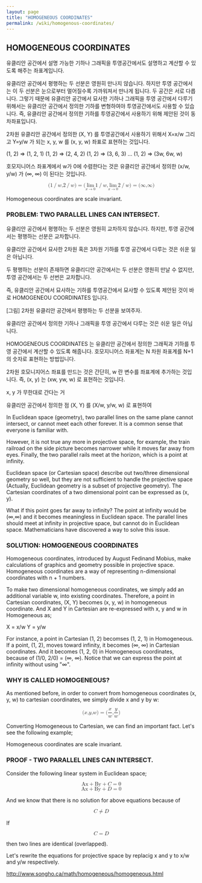 ```yaml
---
layout: page
title: "HOMOGENEOUS COORDINATES"
permalink: /wiki/homogenous-coordinates/
---
```


## HOMOGENEOUS COORDINATES

유클리안 공간에서 설명 가능한 기하나 그래픽을 투영공간에서도 설명하고 계산할 수 있도록 해주는 좌표계입니다.

유클리안 공간에서 평행하는 두 선분은 영원히 만나지 않습니다. 하지만 투영 공간에서는 이 두 선분은 눈으로부터 멀어질수록 가까워져서 만나게 됩니다. 두 공간은 서로 다릅니다. 그렇기 때문에 유클리안 공간에서 묘사한 기하나 그래픽을 투영 공간에서 다루기 위해서는 유클리안 공간에서 정의한 기하를 변형하여야 투영공간에서도 사용할 수 있습니다. 즉, 유클리안 공간에서 정의한 기하를 투영공간에서 사용하기 위해 제안된 것이 동차좌표입니다.

2차원 유클리안 공간에서 정의한 (X, Y) 를 투영공간에서 사용하기 위해서 X=x/w 그리고 Y=y/w 가 되는 x, y, w 를 (x, y, w) 좌표로 표현하는 것입니다.

(1, 2) => (1, 2, 1)
(1, 2) => (2, 4, 2)
(1, 2) => (3, 6, 3)
...
(1, 2) => (3w, 6w, w)

호모지니어스 좌표계에서 w가 0에 수렴한다는 것은 유클리안 공간에서 정의한 (x/w, y/w) 가 (∞, ∞) 이 된다는 것입니다.

<math xmlns="http://www.w3.org/1998/Math/MathML" display="block">
 <semantics>
  <mrow>
   <mrow>
    <mo fence="true" stretchy="false">(</mo>
    <mrow>
     <mrow>
      <mrow>
       <mn>1</mn>
       <mo stretchy="false">/</mo>
       <mi>w</mi>
      </mrow>
      <mi>,</mi>
      <mrow>
       <mn>2</mn>
       <mo stretchy="false">/</mo>
       <mi>w</mi>
      </mrow>
     </mrow>
    </mrow>
    <mo fence="true" stretchy="false">)</mo>
   </mrow>
   <mo stretchy="false">=</mo>
   <mrow>
    <mo fence="true" stretchy="false">(</mo>
    <mrow>
     <mrow>
      <mrow>
       <munder>
        <mi>lim</mi>
        <mrow>
         <mi>x</mi>
         <mo stretchy="false">→</mo>
         <mn>0</mn>
        </mrow>
       </munder>
       <mrow>
        <mn>1</mn>
        <mo stretchy="false">/</mo>
        <mi>w</mi>
       </mrow>
      </mrow>
      <mi>,</mi>
      <mrow>
       <munder>
        <mi>lim</mi>
        <mrow>
         <mi>x</mi>
         <mo stretchy="false">→</mo>
         <mn>0</mn>
        </mrow>
       </munder>
       <mrow>
        <mn>2</mn>
        <mo stretchy="false">/</mo>
        <mi>w</mi>
       </mrow>
      </mrow>
     </mrow>
    </mrow>
    <mo fence="true" stretchy="false">)</mo>
   </mrow>
   <mo stretchy="false">=</mo>
   <mrow>
    <mo fence="true" stretchy="false">(</mo>
    <mrow>
     <mrow>
      <mi mathvariant="normal">∞</mi>
      <mi>,</mi>
      <mi mathvariant="normal">∞</mi>
     </mrow>
    </mrow>
    <mo fence="true" stretchy="false">)</mo>
   </mrow>
  </mrow>
  <annotation encoding="StarMath 5.0">(1/w, 2/w) = ( lim from { x-&gt;0 } {1/w}, lim from { x-&gt;0 } {2/w} ) = ( %infinite, %infinite )</annotation>
 </semantics>
</math>

Homogeneous coordinates are scale invariant.





### PROBLEM: TWO PARALLEL LINES CAN INTERSECT.



유클리안 공간에서 평행하는 두 선분은 영원히 교차하지 않습니다. 하지만, 투영 공간에서는 평행하는 선분은 교차합니다.

유클리안 공간에서 묘사한 2차원 혹은 3차원 기하를 투영 공간에서 다루는 것은 쉬운 일은 아닙니다.

두 평행하는 선분이 존재하면 유클리디안 공간에서는 두 선분은 영원히 만날 수 없지만, 투영 공간에서는 두 선번은 교차합니다.

즉, 유클리안 공간에서 묘사하는 기하를 투영공간에서 묘사할 수 있도록 제안된 것이 바로 HOMOGENEOU COORDINATES 입니다.



[그림] 2차원 유클리안 공간에서 평행하는 두 선분을 보여주자.

유클리안 공간에서 정의한 기하나 그래픽을 투영 공간에서 다루는 것은 쉬운 일은 아닙니다.

HOMOGENEOUS COORDINATES 는 유클리안 공간에서 정의한 그래픽과 기하를 투영 공간에서 계산할 수 있도록 해줍니다.
호모지니어스 좌표계는 N 차원 좌표계를 N+1의 숫자로 표현하는 방법입니다.

2차원 호모니지어스 좌표를 만드는 것은 간단히, w 란 변수를 좌표계에 추가하는 것입니다. 즉, (x, y) 는 (xw, yw, w) 로 표현하는 것입니다.

x, y 가 무한대로 간다는 거

유클리안 공간에서 정의한 점 (X, Y) 를 (X/w, y/w, w) 로 표현하여





In Euclidean space (geometry), two parallel lines on the same plane cannot intersect, or cannot meet each other forever. It is a common sense that everyone is familiar with.

However, it is not true any more in projective space, for example, the train railroad on the side picture becomes narrower while it moves far away from eyes. Finally, the two parallel rails meet at the horizon, which is a point at infinity.

Euclidean space (or Cartesian space) describe out two/three dimensional geometry so well, but they are not sufficient to handle the projective space (Actually, Euclidean geometry is a subset of projective geometry). The Cartesian coordinates of a two dimensional point can be expressed as (x, y).

What if this point goes far away to infinity? The point at infinity would be (∞,∞) and it becomes meaningless in Euclidean space. The parallel lines should meet at infinity in projective space, but cannot do in Euclidean space. Mathematicians have discovered a way to solve this issue.

### SOLUTION: HOMOGENEOUS COORDINATES

Homogeneous coordinates, introduced by August Fedinand Mobius, make calculations of graphics and geometry possible in projective space. Homogeneous coordinates are a way of representing n-dimensional coordinates with n + 1 numbers.

To make two dimensional homogeneous coordinates, we simply add an additional variable w, into existing coordinates. Therefore, a point in Cartesian coordinates, (X, Y) becomes (x, y, w) in homogeneous coordinate. And X and Y in Cartesian are re-expressed with x, y and w in Homogeneous as;

X = x/w
Y = y/w

For instance, a point in Cartesian (1, 2) becomses (1, 2, 1) in Homogeneous.
If a point, (1, 2), moves toward infinity, it becomes (∞, ∞) in Cartesian coordinates. And it becomes (1, 2, 0) in Homogeneous coordinates, because of (1/0, 2/0) = (∞, ∞). Notice that we can express the point at infinity without using "∞".

### WHY IS CALLED HOMOGENEOUS?

As mentioned before, in order to convert from homogeneous coordinates (x, y, w) to cartesian coordinates, we simply divide x and y by w:


<math xmlns="http://www.w3.org/1998/Math/MathML" display="block">
 <semantics>
  <mrow>
   <mrow>
    <mo fence="true" stretchy="false">(</mo>
    <mrow>
     <mrow>
      <mi>x</mi>
      <mi>,</mi>
      <mi>y</mi>
      <mi>,</mi>
      <mi>w</mi>
     </mrow>
    </mrow>
    <mo fence="true" stretchy="false">)</mo>
   </mrow>
   <mo stretchy="false">=</mo>
   <mrow>
    <mo fence="true" stretchy="false">(</mo>
    <mrow>
     <mrow>
      <mfrac>
       <mi>x</mi>
       <mi>w</mi>
      </mfrac>
      <mi>,</mi>
      <mfrac>
       <mi>y</mi>
       <mi>w</mi>
      </mfrac>
     </mrow>
    </mrow>
    <mo fence="true" stretchy="false">)</mo>
   </mrow>
  </mrow>
  <annotation encoding="StarMath 5.0">( x, y, w ) = ( x over w, y over w )</annotation>
 </semantics>
</math>

Converting Homogeneous to Cartesian, we can find an important fact. Let's see the following example;

Homogeneous coordinates are scale invariant.

### PROOF - TWO PARALLEL LINES CAN INTERSECT.

Consider the following linear system in Euclidean space;

<math xmlns="http://www.w3.org/1998/Math/MathML" display="block">
 <semantics>
  <mrow>
   <mrow>
    <mi mathvariant="italic">Ax</mi>
    <mo stretchy="false">+</mo>
    <mi mathvariant="italic">By</mi>
    <mo stretchy="false">+</mo>
    <mi>C</mi>
   </mrow>
   <mo stretchy="false">=</mo>
   <mn>0</mn>
  </mrow>
  <annotation encoding="StarMath 5.0">Ax + By + C = 0</annotation>
 </semantics>
</math>

<math xmlns="http://www.w3.org/1998/Math/MathML" display="block">
 <semantics>
  <mrow>
   <mrow>
    <mi mathvariant="italic">Ax</mi>
    <mo stretchy="false">+</mo>
    <mi mathvariant="italic">By</mi>
    <mo stretchy="false">+</mo>
    <mi>D</mi>
   </mrow>
   <mo stretchy="false">=</mo>
   <mn>0</mn>
  </mrow>
  <annotation encoding="StarMath 5.0">Ax + By + C = 0</annotation>
 </semantics>
</math>

And we know that there is no solution for above equations because of

<math xmlns="http://www.w3.org/1998/Math/MathML" display="block">
 <semantics>
  <mrow>
   <mi>C</mi>
   <mo stretchy="false">≠</mo>
   <mi>D</mi>
  </mrow>
  <annotation encoding="StarMath 5.0">C &lt;&gt; D</annotation>
 </semantics>
</math>

If

<math xmlns="http://www.w3.org/1998/Math/MathML" display="block">
 <semantics>
  <mrow>
   <mi>C</mi>
   <mo stretchy="false">=</mo>
   <mi>D</mi>
  </mrow>
  <annotation encoding="StarMath 5.0">C = D</annotation>
 </semantics>
</math>

then two lines are identical (overlapped).

Let's rewrite the equations for projective space by replacig x and y to x/w and y/w respectively.




http://www.songho.ca/math/homogeneous/homogeneous.html
